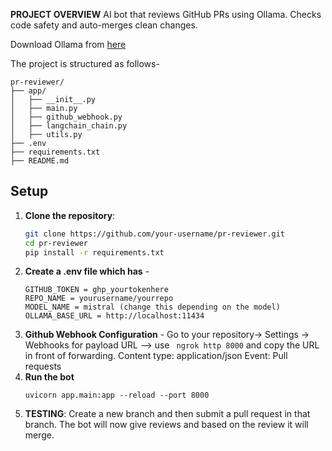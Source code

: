 **PROJECT OVERVIEW**
AI bot that reviews GitHub PRs using Ollama. Checks code safety and auto-merges clean changes.

Download Ollama from [here](https://ollama.com/download/windows)

The project is structured as follows- 

```
pr-reviewer/
├── app/
│   ├── __init__.py
│   ├── main.py           
│   ├── github_webhook.py   
│   ├── langchain_chain.py   
│   ├── utils.py             
├── .env                   
├── requirements.txt         
├── README.md  
```
## Setup
1. **Clone the repository**:
   ```bash
   git clone https://github.com/your-username/pr-reviewer.git
   cd pr-reviewer
   pip install -r requirements.txt
   ```
2. **Create a .env file which has** - 
    ``` 
    GITHUB_TOKEN = ghp_yourtokenhere
    REPO_NAME = yourusername/yourrepo
    MODEL_NAME = mistral (change this depending on the model)
    OLLAMA_BASE_URL = http://localhost:11434
    ```
3. **Github Webhook Configuration** - 
       Go to your repository-> Settings -> Webhooks 
       for payload URL --> use ``` ngrok http 8000``` and copy the URL in front of forwarding.
       Content type: application/json
       Event: Pull requests
4. **Run the bot**
    ```
    uvicorn app.main:app --reload --port 8000
    ```
5. **TESTING**:
    Create a new branch and then submit a pull request in that branch. The bot will now give reviews and based on the review it will merge.